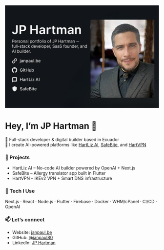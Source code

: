 ![JP Hartman Banner](https://raw.githubusercontent.com/janpaul80/janpaul.be/main/me2.jpg)

# Hey, I’m JP Hartman 👋

🧠 Full-stack developer & digital builder based in Ecuador  
🚀 I create AI-powered platforms like [HartLiz AI](https://ai.hartliz.com), [SafeBite](https://janpaul.be/safebite), and [HartVPN](https://janpaul.be/hartvpn)

### 🚧 Projects
- HartLiz AI – No-code AI builder powered by OpenAI + Next.js
- SafeBite – Allergy translator app built in Flutter
- HartVPN – IKEv2 VPN + Smart DNS infrastructure

### 💼 Tech I Use
Next.js · React · Node.js · Flutter · Firebase · Docker · WHM/cPanel · CI/CD · OpenAI

### 📫 Let’s connect
- Website: [janpaul.be](https://janpaul.be)
- GitHub: [@janpaul80](https://github.com/janpaul80)
- LinkedIn: [JP Hartman](https://linkedin.com/in/jp-hartman)
